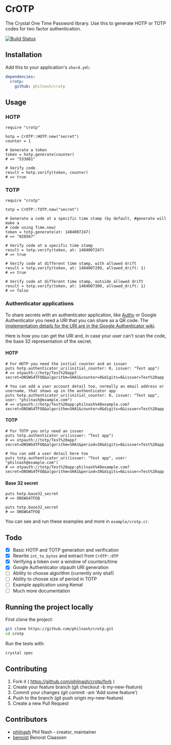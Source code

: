 # CrOTP

The Crystal One Time Password library. Use this to generate HOTP or TOTP codes for two factor authentication.

[![Build Status](https://travis-ci.org/philnash/crotp.svg?branch=master)](https://travis-ci.org/philnash/crotp)

## Installation

Add this to your application's `shard.yml`:

```yaml
dependencies:
  crotp:
    github: philnash/crotp
```

## Usage

### HOTP

```crystal
require "crotp"

hotp = CrOTP::HOTP.new("secret")
counter = 1

# Generate a token
token = hotp.generate(counter)
# => "533881"

# Verify code
result = hotp.verify(token, counter)
# => true
```

### TOTP

```crystal
require "crotp"

totp = CrOTP::TOTP.new("secret")

# Generate a code at a specific time stamp (by default, #generate will make a
# code using Time.now)
token = totp.generate(at: 1484007247)
# => "020567"

# Verify code at a specific time stamp
result = totp.verify(token, at: 1484007247)
# => true

# Verify code at different time stamp, with allowed drift
result = totp.verify(token, at: 1484007299, allowed_drift: 1)
# => true

# Verify code at different time stamp, outside allowed drift
result = totp.verify(token, at: 1484007300, allowed_drift: 1)
# => false
```

### Authenticator applications

To share secrets with an authenticator application, like [Authy](https://authy.com/) or Google Authenticator you need a URI that you can share as a QR code. The [implementation details for the URI are in the Google Authenticator wiki](https://github.com/google/google-authenticator/wiki/Key-Uri-Format).

Here is how you can get the URI and, in case your user can't scan the code, the base 32 representation of the secret.

#### HOTP

```crystal
# For HOTP you need the initial counter and an issuer
puts hotp.authenticator_uri(initial_counter: 0, issuer: "Test app")
# => otpauth://hotp/Test%20app?secret=ONSWG4TFOQ&algorithm=SHA1&counter=0&digits=6&issuer=Test%20app

# You can add a user account detail too, normally an email address or username, that shows up in the authenticator app
puts hotp.authenticator_uri(initial_counter: 0, issuer: "Test app", user: "philnash@example.com")
# => otpauth://hotp/Test%20app:philnash%40example.com?secret=ONSWG4TFOQ&algorithm=SHA1&counter=0&digits=6&issuer=Test%20app
```

#### TOTP

```crystal
# For TOTP you only need an issuer
puts totp.authenticator_uri(issuer: "Test app")
# => otpauth://totp/Test%20app?secret=ONSWG4TFOQ&algorithm=SHA1&period=30&digits=6&issuer=Test%20app

# You can add a user detail here too
puts totp.authenticator_uri(issuer: "Test app", user: "philnash@example.com")
# => otpauth://totp/Test%20app:philnash%40example.com?secret=ONSWG4TFOQ&algorithm=SHA1&period=30&digits=6&issuer=Test%20app
```

#### Base 32 secret

```crystal
puts hotp.base32_secret
# => ONSWG4TFOQ

puts totp.base32_secret
# => ONSWG4TFOQ
```

You can see and run these examples and more in `example/crotp.cr`.

## Todo

- [x] Basic HOTP and TOTP generation and verification
- [x] Rewrite `int_to_bytes` and extract from `CrOTP::OTP`
- [x] Verifying a token over a window of counters/time
- [x] Google Authenticator otpauth URI generation
- [ ] Ability to choose algorithm (currently only sha1)
- [ ] Ability to choose size of period in TOTP
- [ ] Example application using Kemal
- [ ] Much more documentation

## Running the project locally

First clone the project:

```bash
git clone https://github.com/philnash/crotp.git
cd crotp
```

Run the tests with:

```bash
crystal spec
```

## Contributing

1. Fork it ( https://github.com/philnash/crotp/fork )
2. Create your feature branch (git checkout -b my-new-feature)
3. Commit your changes (git commit -am 'Add some feature')
4. Push to the branch (git push origin my-new-feature)
5. Create a new Pull Request

## Contributors

- [philnash](https://github.com/philnash) Phil Nash - creator, maintainer
- [benoist](https://github.com/benoist) Benoist Claassen
